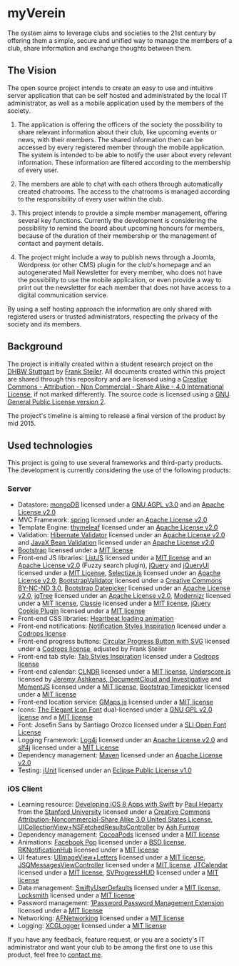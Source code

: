 myVerein
========

The system aims to leverage clubs and societies to the 21st century by offering them a simple, secure and unified way to manage the members of a club, share information and exchange thoughts between them.

## The Vision
The open source project intends to create an easy to use and intuitive server application that can be self hosted and administrated by the local IT administrator, as well as a mobile application used by the members of the society.

1. The application is offering the officers of the society the possibility to share relevant information about their club, like upcoming events or news, with their members. The shared information then can be accessed by every registered member through the mobile application. The system is intended to be able to notify the user about every relevant information. These information are filtered according to the membership of every user.

2. The members are able to chat with each others through automatically created chatrooms. The access to the chatrooms is managed according to the responsibility of every user within the club.

3. This project intends to provide a simple member management, offering several key functions. Currently the development is considering the possibility to remind the board about upcoming honours for members, because of the duration of their membership or the management of contact and payment details.

4. The project might include a way to publish news through a Joomla, Wordpress (or other CMS) plugin for the club's homepage and an autogenerated Mail Newsletter for every member, who does not have the possibility to use the mobile application, or even provide a way to print out the newsletter for each member that does not have access to a digital communication service.

By using a self hosting approach the information are only shared with registered users or trusted administrators, respecting the privacy of the society and its members.

## Background
The project is initially created within a student research project on the [DHBW Stuttgart](http://www.dhbw-stuttgart.de) by [Frank Steiler](mailto:frank@steilerdev.de). All documents created within this project are shared through this repository and are licensed using a [Creative Commons - Attribution - Non Commercial - Share Alike - 4.0 International License](http://creativecommons.org/licenses/by-nc-sa/4.0/), if not marked differently. The source code is licensed using a [GNU General Public License version 2](http://www.gnu.org/licenses/gpl-2.0.html).

The project's timeline is aiming to release a final version of the product by mid 2015.

## Used technologies
This project is going to use several frameworks and third-party products. The development is currently considering the use of the following products:

### Server
* Datastore: [mongoDB](http://www.mongodb.org) licensed under a [GNU AGPL v3.0](http://www.gnu.org/licenses/agpl-3.0.html) and an [Apache License v2.0](http://www.apache.org/licenses/LICENSE-2.0)
* MVC Framework: [spring](http://spring.io) licensed under an [Apache License v2.0](http://www.apache.org/licenses/LICENSE-2.0)
* Template Engine: [thymeleaf](http://www.thymeleaf.org) licensed under an [Apache License v2.0](http://www.thymeleaf.org/license.html) 
* Validation: [Hibernate Validator](http://hibernate.org/validator/) licensed under an [Apache License v2.0](https://raw.githubusercontent.com/hibernate/hibernate-validator/master/license.txt) and [JavaX Bean Validation](http://mvnrepository.com/artifact/javax.validation/validation-api/1.0.0.GA) licensed under an [Apache License v2.0](http://www.apache.org/licenses/LICENSE-2.0)
* [Bootstrap](http://getbootstrap.com) licensed under a [MIT license](https://github.com/twbs/bootstrap/blob/master/LICENSE)
* Front-end JS libraries: [ListJS](http://www.listjs.com) licensed under a [MIT license](https://raw.githubusercontent.com/javve/list.js/master/LICENSE) and an [Apache License v2.0](http://www.apache.org/licenses/LICENSE-2.0) (Fuzzy search plugin), [jQuery](http://jquery.com) and [jQueryUI](http://jqueryui.com) licensed under a [MIT License](https://jquery.org/license/), [Selectize.js](http://brianreavis.github.io/selectize.js/) licensed under an [Apache License v2.0](http://www.apache.org/licenses/LICENSE-2.0), [BootstrapValidator](http://bootstrapvalidator.com) licensed under a [Creative Commons BY-NC-ND 3.0](http://creativecommons.org/licenses/by-nc-nd/3.0/), [Bootstrap Datepicker](eternicode.github.io/bootstrap-datepicker) licensed under an [Apache License v2.0](http://www.apache.org/licenses/LICENSE-2.0), [jqTree](http://mbraak.github.io/jqTree/) licensed under an [Apache License v2.0](http://www.apache.org/licenses/LICENSE-2.0), [Modernizr](http://modernizr.com) licensed under a [MIT license](http://modernizr.com/license/), [Classie](https://github.com/desandro/classie) licensed under a [MIT license](http://desandro.mit-license.org), [jQuery Cookie Plugin](https://github.com/carhartl/jquery-cookie) licensed under a [MIT license](http://opensource.org/licenses/MIT)
* Front-end CSS libraries: [Heartbeat loading animation](http://jimmyamash.com/idealab/loaders/loaders.html)
* Front-end notifications: [Notification Styles Inspiration](http://tympanus.net/codrops/?p=19415) licensed under a [Codrops license](http://tympanus.net/codrops/licensing/)
* Front-end progress buttons: [Circular Progress Button with SVG](http://tympanus.net/codrops/?p=18828) licensed under a [Codrops license](http://tympanus.net/codrops/licensing/), adjusted by Frank Steiler
* Front-end tab style: [Tab Styles Inspiration](http://tympanus.net/codrops/?p=19559) licensed under a [Codrops license](http://tympanus.net/codrops/licensing/)
* Front-end calendar: [CLNDR](http://kylestetz.github.io/CLNDR/) licensed under a [MIT license](http://opensource.org/licenses/MIT), [Underscore.js](http://underscorejs.org) licensed by [Jeremy Ashkenas, DocumentCloud and Investigative](https://github.com/jashkenas/underscore/blob/master/LICENSE) and [MomentJS](http://momentjs.com) licensed under a [MIT license](http://opensource.org/licenses/MIT), [Bootstrap Timepicker](http://jdewit.github.io/bootstrap-timepicker/) licensed under a [MIT license](http://opensource.org/licenses/MIT)
* Front-end location service: [GMaps.js](http://hpneo.github.io/gmaps/) licensed under a [MIT license](http://opensource.org/licenses/MIT)
* Icons: [The Elegant Icon Font](http://www.elegantthemes.com/blog/resources/elegant-icon-font) dual-licensed under a [GNU GPL v2.0 license](http://www.gnu.org/licenses/gpl-2.0.html) and a [MIT license](http://opensource.org/licenses/MIT)
* Font: Josefin Sans by Santiago Orozco licensed under a [SLI Open Font License](http://opensource.org/licenses/OFL-1.1)
* Logging Framework: [Log4j](http://logging.apache.org/log4j/2.x/) licensed under an [Apache License v2.0](http://logging.apache.org/log4j/2.x/license.html) and [slf4j](http://www.slf4j.org) licensed under a [MIT License](http://www.slf4j.org/license.html)
* Dependency management: [Maven](http://maven.apache.org) licensed under an [Apache License v2.0](http://www.apache.org/licenses/)
* Testing: [jUnit](http://junit.org) licensed under an [Eclipse Public License v1.0](http://opensource.org/licenses/eclipse-1.0.html)

### iOS Client
* Learning resource: [Developing iOS 8 Apps with Swift](https://itunes.apple.com/us/course/developing-ios-8-apps-swift/id961180099) by [Paul Hegarty](http://www.stanford.edu/class/cs193p/cgi-bin/drupal/) from the [Stanford University](http://www.stanford.edu) licensed under a [Creative Commons Attribution-Noncommercial-Share Alike 3.0 United States License](http://creativecommons.org/licenses/by-nc-sa/3.0/us/), [UICollectionView+NSFetchedResultsController](https://github.com/AshFurrow/UICollectionView-NSFetchedResultsController) by [Ash Furrow](https://github.com/ashfurrow)
* Dependency management: [CocoaPods](http://cocoapods.org) licensed under a [MIT license](https://github.com/CocoaPods/CocoaPods/blob/master/LICENSE)
* Animations: [Facebook Pop](https://github.com/facebook/pop) licensed under a [BSD license](https://github.com/facebook/pop/blob/master/LICENSE), [RKNotificationHub](https://github.com/cwRichardKim/RKNotificationHub) licensed under a [MIT license](https://github.com/cwRichardKim/RKNotificationHub/blob/master/LICENSE)
* UI features: [UIImageView+Letters](https://github.com/bachonk/UIImageView-Letters) licensed under a [MIT license](https://github.com/bachonk/UIImageView-Letters/blob/master/LICENSE), [JSQMessagesViewController](https://github.com/jessesquires/JSQMessagesViewController) licensed under a [MIT license](https://github.com/jessesquires/JSQMessagesViewController/blob/develop/LICENSE), [JTCalendar](https://github.com/jonathantribouharet/JTCalendar) licensed under a [MIT license](https://github.com/jonathantribouharet/JTCalendar/blob/master/LICENSE), [SVProgressHUD](https://github.com/TransitApp/SVProgressHUD) licensed under a [MIT license](https://github.com/TransitApp/SVProgressHUD/blob/master/LICENSE.txt)
* Data management: [SwiftyUserDefaults](https://github.com/radex/SwiftyUserDefaults/) licensed under a [MIT license](https://github.com/radex/SwiftyUserDefaults/blob/master/LICENSE), [Locksmith](https://github.com/matthewpalmer/Locksmith) licensed under a [MIT license](https://github.com/matthewpalmer/Locksmith/blob/master/LICENSE) 
* Password management: [1Password Password Management Extension](https://github.com/AgileBits/onepassword-app-extension) licensed under a [MIT license](https://github.com/AgileBits/onepassword-app-extension/blob/master/LICENSE.txt)
* Networking: [AFNetworking](http://afnetworking.com) licensed under a [MIT license](http://opensource.org/licenses/mit-license)
* Logging: [XCGLogger](https://github.com/DaveWoodCom/XCGLogger) licensed under a [MIT license](https://github.com/DaveWoodCom/XCGLogger/blob/master/LICENSE.txt)

If you have any feedback, feature request, or you are a society's IT administrator and want your club to be among the first one to use this product, feel free to [contact me](mailto:frank@steilerdev.de).
